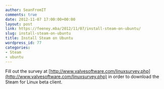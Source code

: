 ```yaml
---
author: SeanFromIT
comments: true
date: 2012-11-07 17:00:00+00:00
layout: post
link: https://feeney.mba/2012/11/07/install-steam-on-ubuntu/
slug: install-steam-on-ubuntu
title: Install Steam on Ubuntu
wordpress_id: 77
categories:
- Steam
- ubuntu
---
```


Fill out the survey at [http://www.valvesoftware.com/linuxsurvey.php](http://www.valvesoftware.com/linuxsurvey.php) in order to download the Steam for Linux beta client.  
  
  

